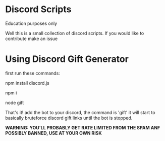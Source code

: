 # Discord Scripts
Education purposes only

Well this is a small collection of discord scripts. If you would like to contribute make an issue

# Using Discord Gift Generator

first run these commands:

npm install discord.js

npm i

node gift

That's it! add the bot to your discord, the command is 'gift' it will start to basically bruteforce discord gift links until the bot is stopped.

**WARNING: YOU'LL PROBABLY GET RATE LIMITED FROM THE SPAM ANF POSSIBLY BANNED, USE AT YOUR OWN RISK**
